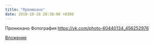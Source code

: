 ```yaml
---
title: "Пронюхано"
date: 2018-10-18 20:38:00 +0300
---
```


Пронюхано
Фотография
https://vk.com/photo-60440134_456252976

[Вложение](https://vk.com/photo-60440134_456252976)
